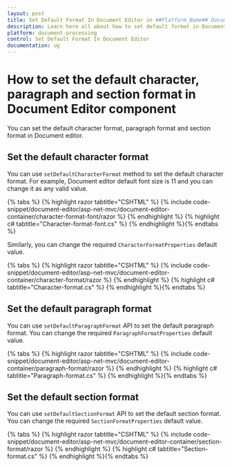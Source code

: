 ```yaml
---
layout: post
title: Set Default Format In Document Editor in ##Platform_Name## Document Editor Component
description: Learn here all about how to set default format in Document Editor in Syncfusion ##Platform_Name## Document Editor component of syncfusion and more.
platform: document-processing
control: Set Default Format In Document Editor
documentation: ug
---
```



# How to set the default character, paragraph and section format in Document Editor component

You can set the default character format, paragraph format and section format in Document editor.

## Set the default character format

You can use `setDefaultCharacterFormat` method to set the default character format. For example, Document editor default font size is 11 and you can change it as any valid value.


{% tabs %}
{% highlight razor tabtitle="CSHTML" %}
{% include code-snippet/document-editor/asp-net-mvc/document-editor-container/character-format-font/razor %}
{% endhighlight %}
{% highlight c# tabtitle="Character-format-font.cs" %}
{% endhighlight %}{% endtabs %}



Similarly, you can change the required `CharacterFormatProperties` default value.


{% tabs %}
{% highlight razor tabtitle="CSHTML" %}
{% include code-snippet/document-editor/asp-net-mvc/document-editor-container/character-format/razor %}
{% endhighlight %}
{% highlight c# tabtitle="Character-format.cs" %}
{% endhighlight %}{% endtabs %}



## Set the default paragraph format

You can use `setDefaultParagraphFormat` API to set the default paragraph format. You can change the required `ParagraphFormatProperties` default value.


{% tabs %}
{% highlight razor tabtitle="CSHTML" %}
{% include code-snippet/document-editor/asp-net-mvc/document-editor-container/paragraph-format/razor %}
{% endhighlight %}
{% highlight c# tabtitle="Paragraph-format.cs" %}
{% endhighlight %}{% endtabs %}



## Set the default section format

You can use `setDefaultSectionFormat` API to set the default section format. You can change the required `SectionFormatProperties` default value.


{% tabs %}
{% highlight razor tabtitle="CSHTML" %}
{% include code-snippet/document-editor/asp-net-mvc/document-editor-container/section-format/razor %}
{% endhighlight %}
{% highlight c# tabtitle="Section-format.cs" %}
{% endhighlight %}{% endtabs %}

